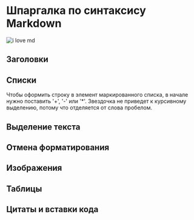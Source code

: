 # Шпаргалка по синтаксису Markdown
![i love md](https://th.bing.com/th/id/OIP.PffVo022MeSBucVWc-em4gAAAA?pid=ImgDet&rs=1)

## Заголовки

## Списки
Чтобы оформить строку в элемент маркированного списка, в начале нужно поставить '+', '-' или '*'. Звездочка не приведет к курсивному выделению, потому что отделяется от слова пробелом.
## Выделение текста

## Отмена форматирования

## Изображения

## Таблицы

## Цитаты и вставки кода



